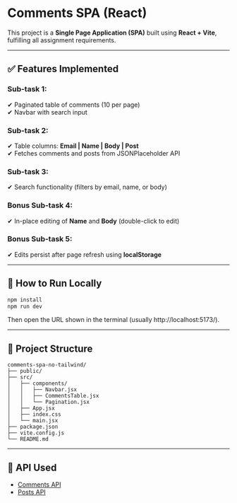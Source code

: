 # Comments SPA (React)

This project is a **Single Page Application (SPA)** built using **React + Vite**, fulfilling all assignment requirements.

---

## ✅ Features Implemented
### Sub-task 1:
✔ Paginated table of comments (10 per page)  
✔ Navbar with search input

### Sub-task 2:
✔ Table columns: **Email | Name | Body | Post**  
✔ Fetches comments and posts from JSONPlaceholder API

### Sub-task 3:
✔ Search functionality (filters by email, name, or body)

### Bonus Sub-task 4:
✔ In-place editing of **Name** and **Body** (double-click to edit)

### Bonus Sub-task 5:
✔ Edits persist after page refresh using **localStorage**

---

## 🚀 How to Run Locally
```sh
npm install
npm run dev
```
Then open the URL shown in the terminal (usually http://localhost:5173/).

---

## 📂 Project Structure
```
comments-spa-no-tailwind/
├── public/
├── src/
│   ├── components/
│   │   ├── Navbar.jsx
│   │   ├── CommentsTable.jsx
│   │   └── Pagination.jsx
│   ├── App.jsx
│   ├── index.css
│   └── main.jsx
├── package.json
├── vite.config.js
└── README.md
```

---

## 📌 API Used
- [Comments API](https://jsonplaceholder.typicode.com/comments)
- [Posts API](https://jsonplaceholder.typicode.com/posts)
